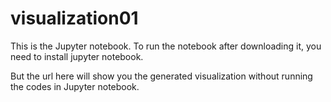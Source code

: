 # visualization01

This is the Jupyter notebook. 
To run the notebook after downloading it, you need to install jupyter notebook.

But the url here will show you the generated visualization without running the codes in Jupyter notebook.

